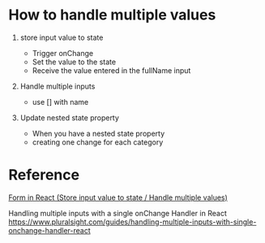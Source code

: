 # How to handle multiple values

1. store input value to state

   - Trigger onChange
   - Set the value to the state
    - Receive the value entered in the fullName input 

2. Handle multiple inputs
    - use [] with name

3. Update nested state property
    - When you have a nested state property
    - creating one change for each category

# Reference

[Form in React (Store input value to state / Handle multiple values)](https://www.youtube.com/watch?v=DDFRcbf-5m4)

Handling multiple inputs with a single onChange Handler in React
https://www.pluralsight.com/guides/handling-multiple-inputs-with-single-onchange-handler-react
